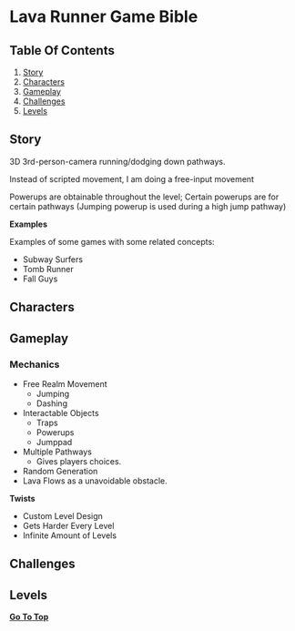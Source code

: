 # Lava Runner Game Bible

## Table Of Contents

 1. [Story](https://github.com/coolman221/UnityGame/blob/main/README.md#story)
 2. [Characters](https://github.com/coolman221/UnityGame/blob/main/README.md#characters)
 3. [Gameplay](https://github.com/coolman221/UnityGame/blob/main/README.md#gameplay)
 4. [Challenges](https://github.com/coolman221/UnityGame/blob/main/README.md#challenges)
 5. [Levels](https://github.com/coolman221/UnityGame/blob/main/README.md#levels)


## Story

3D 3rd-person-camera running/dodging down pathways.

Instead of scripted movement, I am doing a free-input movement 

Powerups are obtainable throughout the level; Certain powerups are for certain pathways (Jumping powerup is used during a high jump pathway)


**Examples**

Examples of some games with some related concepts:

 * Subway Surfers
 * Tomb Runner
 * Fall Guys

## Characters

## Gameplay

### Mechanics

  * Free Realm Movement
    * Jumping
    * Dashing
  * Interactable Objects
    * Traps
    * Powerups
    * Jumppad
  * Multiple Pathways
    * Gives players choices.
  * Random Generation
  * Lava Flows as a unavoidable obstacle.


**Twists**

 * Custom Level Design
 * Gets Harder Every Level
 * Infinite Amount of Levels


## Challenges

## Levels


[**Go To Top**](https://github.com/coolman221/UnityGame/blob/main/README.md#unitygame-game-bible)
